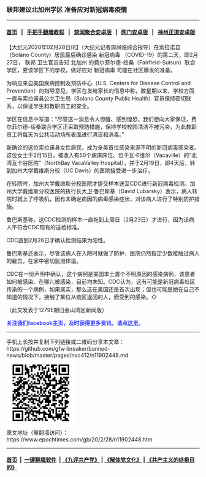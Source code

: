 ### 联邦建议北加州学区 准备应对新冠病毒疫情
------------------------

#### [首页](https://github.com/gfw-breaker/banned-news/blob/master/README.md) &nbsp;&nbsp;|&nbsp;&nbsp; [手把手翻墙教程](https://github.com/gfw-breaker/guides/wiki) &nbsp;&nbsp;|&nbsp;&nbsp; [禁闻聚合安卓版](https://github.com/gfw-breaker/bn-android) &nbsp;&nbsp;|&nbsp;&nbsp; [网门安卓版](https://github.com/oGate2/oGate) &nbsp;&nbsp;|&nbsp;&nbsp; [神州正道安卓版](https://github.com/SzzdOgate/update) 



<div><p>
 【大纪元2020年02月28日讯】（大纪元记者周凤临综合报导）在索拉诺县（Solano County）居民最后确诊感染
 <ok href="https://www.epochtimes.com/gb/tag/%E6%96%B0%E5%86%A0%E7%97%85%E6%AF%92.html">
  新冠病毒
 </ok>
 （COVID-19）的第二天，即2月27日，
 <ok href="https://www.epochtimes.com/gb/tag/%E8%81%94%E9%82%A6.html">
  联邦
 </ok>
 卫生官员告知
 <ok href="https://www.epochtimes.com/gb/tag/%E5%8C%97%E5%8A%A0%E5%B7%9E.html">
  北加州
 </ok>
 的费尔菲尔德-绥桑（Fairfield-Suisun）联合学区，要该学区下的学校，做好应对
 <ok href="https://www.epochtimes.com/gb/tag/%E6%96%B0%E5%86%A0%E7%97%85%E6%AF%92.html">
  新冠病毒
 </ok>
 可能在社区爆发的准备。
</p>
<p>
 为响应来自美国疾病控制及预防中心（U.S. Centers for Disease Control and Prevention）的指导意见，学区在发给家长的信息中称，数星期以来，学校方面一直与索拉诺县公共卫生局（Solano County Public Health）官员保持密切联系，以保证学生和教职员工的安全。
</p>
<p>
 学区在信息中写道：“尽管这一消息令人惊醒、感到惶恐，我们想向大家保证，费尔菲尔德-绥桑联合学区正采取预防措施，保持学校校园清洁不被污染，为此教职员工将每天为公共活动场所表面进行清洁和消毒。”
</p>
<p>
 新确诊的这位索拉诺县女性居民，成为全美首位感染来源不明的新冠病毒感染者。这位女士于2月15日，被收入有50个病床床位、位于瓦卡维尔（Vacaville）的“北湾瓦卡谷医院”（NorthBay VacaValley Hospital），并于2月19日，即4天后，转到加州大学戴维斯分校（UC Davis）的医院接受进一步治疗。
</p>
<p>
 在转院时，加州大学戴维斯分校医院才提交样本送至CDC进行新冠病毒检测。加州大学戴维斯分校医院的执行长大卫‧鲁巴斯基（David Lubarsky）表示，病人转院时就上了呼吸机，因有未确定病因的病毒感染症状，对该病人进行了特别防护措施。
</p>
<p>
 鲁巴斯基称，送CDC检测的样本一直拖到上周日（2月23日）才进行，因为该病人不符合CDC现有的送检标准。
</p>
<p>
 CDC直到2月26日才确认检测结果为阳性。
</p>
<p>
 鲁巴斯基还表示，尽管该病人在入院时就做了防护，医院仍然指定少数接触过病人的雇员，在家中密切监测体温。
</p>
<p>
 CDC在一份声明中确认，这个病例是美国本土首个不明原因的感染病例，该患者如何被感染、在哪儿被感染，目前均未知。CDC认为，这有可能是新冠病毒社区传染的一个病例，如果属实，那么这在美国还是首次出现；但也可能是她在自己不知道的情况下，接触了某位从疫区返回的人，而受到的感染。◇
</p>
<p>
 （此文发表于1279E期旧金山湾区新闻版）
</p>
<p>
 <b>
  <ok href="https://www.facebook.com/sfdjy/" style="color: #3339ff;">
   关注我们facebook主页，及时获得更多资讯，请点这里。
  </ok>
 </b>
</p>
</div>
<hr/>
手机上长按并复制下列链接或二维码分享本文章：<br/>
https://github.com/gfw-breaker/banned-news/blob/master/pages/nsc412/n11902448.md <br/>
<a href='https://github.com/gfw-breaker/banned-news/blob/master/pages/nsc412/n11902448.md'><img src='https://github.com/gfw-breaker/banned-news/blob/master/pages/nsc412/n11902448.md.png'/></a> <br/>
原文地址（需翻墙访问）：https://www.epochtimes.com/gb/20/2/28/n11902448.htm


------------------------
#### [首页](https://github.com/gfw-breaker/banned-news/blob/master/README.md) &nbsp;|&nbsp; [一键翻墙软件](https://github.com/gfw-breaker/nogfw/blob/master/README.md) &nbsp;| [《九评共产党》](https://github.com/gfw-breaker/9ping.md/blob/master/README.md#九评之一评共产党是什么) | [《解体党文化》](https://github.com/gfw-breaker/jtdwh.md/blob/master/README.md) | [《共产主义的终极目的》](https://github.com/gfw-breaker/gczydzjmd.md/blob/master/README.md)


<img src='http://gfw-breaker.win/banned-news/pages/nsc412/n11902448.md' width='0px' height='0px'/>
